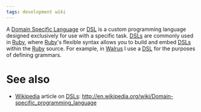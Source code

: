 ```yaml
---
tags: development wiki
---
```


A [Domain Specific Language](/wiki/Domain_Specific_Language) or [DSL](/wiki/DSL) is a custom programming language designed exclusively for use with a specific task. [DSLs](/wiki/DSLs) are commonly used in [Ruby](/wiki/Ruby), where [Ruby](/wiki/Ruby)'s flexible syntax allows you to build and embed [DSLs](/wiki/DSLs) within the [Ruby](/wiki/Ruby) source. For example, in [Walrus](/wiki/Walrus) I use a [DSL](/wiki/DSL) for the purposes of defining grammars.

# See also

-   [Wikipedia](/wiki/Wikipedia) article on [DSLs](/wiki/DSLs): <http://en.wikipedia.org/wiki/Domain-specific_programming_language>
